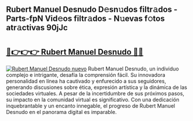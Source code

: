 ## Rubert Manuel Desnudo D𝚎sn𝚞dos filtr𝚊dos - Parts-fpN Vid𝚎os filtr𝚊dos - N𝚞evas f𝚘tos atr𝚊ctivas 90jJc

# <h2><a href="http://mb9k3n.tromn.icu/?c=Rubert+Manuel+Desnudo">🔗👉👉👉 Rubert Manuel Desnudo 🔗🔗</a></h2>

[![Rubert Manuel Desnudo nuevo](https://i.imgur.com/pEAQMta.gif)](http://mb9k3n.tromn.icu/?c=Rubert+Manuel+Desnudo)
Rubert Manuel Desnudo, un individuo complejo e intrigante, desafía la comprensión fácil. Su innovadora personalidad en línea ha cautivado y enfurecido a sus seguidores, generando discusiones sobre ética, expresión artística y la dinámica de las sociedades virtuales. A pesar de la incertidumbre de sus próximos pasos, su impacto en la comunidad virtual es significativo. Con una dedicación inquebrantable y un encanto innegable, el progreso de Rubert Manuel Desnudo en el panorama digital es imparable.
